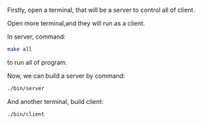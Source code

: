 Firstly, open a terminal, that will be a server to control all of client.

Open more terminal,and they will run as a client.

In server, command:
```bash
make all
```
to run all of program.

Now, we can build a server by command:
```bash
./bin/server
```
And another terminal, build client:
```bash
./bin/client
```

